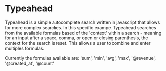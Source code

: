 # Typeahead

Typeahead is a simple autocomplete search written in javascript that allows for more complex searches. In this specific exampe, Typeahead searches from the available formulas based of the 'context' within a search - meaning for an input after a space, comma, or open or closing parenthesis, the context for the search is reset. This allows a user to combine and enter multiples formulas.

Currently the formulas available are:
'sum', 'min', 'avg', 'max', '@revenue', '@created_at', '@count'